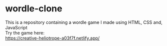 # wordle-clone
This is a repository containing a wordle game I made using HTML, CSS and, JavaScript\
Try the game here:\
https://creative-heliotrope-a03f7f.netlify.app/ 
